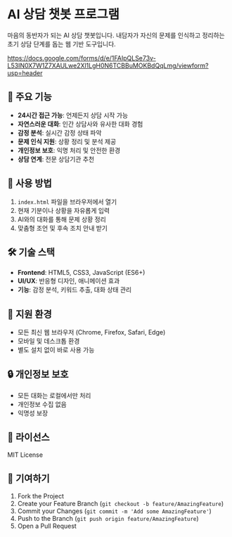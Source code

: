 # AI 상담 챗봇 프로그램

마음의 동반자가 되는 AI 상담 챗봇입니다. 내담자가 자신의 문제를 인식하고 정리하는 초기 상담 단계를 돕는 웹 기반 도구입니다.

https://docs.google.com/forms/d/e/1FAIpQLSe73v-L53IN0X7W1Z7XAULwe2Xl1LgH0N6TCBBuMOKBdQqLmg/viewform?usp=header

## 🌟 주요 기능

- **24시간 접근 가능**: 언제든지 상담 시작 가능
- **자연스러운 대화**: 인간 상담사와 유사한 대화 경험
- **감정 분석**: 실시간 감정 상태 파악
- **문제 인식 지원**: 상황 정리 및 분석 제공
- **개인정보 보호**: 익명 처리 및 안전한 환경
- **상담 연계**: 전문 상담기관 추천

## 🚀 사용 방법

1. `index.html` 파일을 브라우저에서 열기
2. 현재 기분이나 상황을 자유롭게 입력
3. AI와의 대화를 통해 문제 상황 정리
4. 맞춤형 조언 및 후속 조치 안내 받기

## 🛠 기술 스택

- **Frontend**: HTML5, CSS3, JavaScript (ES6+)
- **UI/UX**: 반응형 디자인, 애니메이션 효과
- **기능**: 감정 분석, 키워드 추출, 대화 상태 관리

## 📱 지원 환경

- 모든 최신 웹 브라우저 (Chrome, Firefox, Safari, Edge)
- 모바일 및 데스크톱 환경
- 별도 설치 없이 바로 사용 가능

## 🔒 개인정보 보호

- 모든 대화는 로컬에서만 처리
- 개인정보 수집 없음
- 익명성 보장

## 📄 라이선스

MIT License

## 👥 기여하기

1. Fork the Project
2. Create your Feature Branch (`git checkout -b feature/AmazingFeature`)
3. Commit your Changes (`git commit -m 'Add some AmazingFeature'`)
4. Push to the Branch (`git push origin feature/AmazingFeature`)
5. Open a Pull Request
